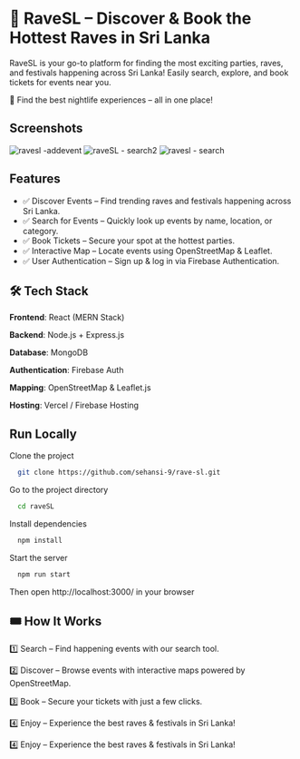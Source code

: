 
# 🎉 RaveSL – Discover & Book the Hottest Raves in Sri Lanka
RaveSL is your go-to platform for finding the most exciting parties, raves, and festivals happening across Sri Lanka! Easily search, explore, and book tickets for events near you.

🚀 Find the best nightlife experiences – all in one place!


## Screenshots

![ravesl -addevent](https://github.com/user-attachments/assets/b491d004-a622-4ec9-b1fb-4607d5c3e26b) ![raveSL - search2](https://github.com/user-attachments/assets/38343dc9-07c3-41f2-a1a6-a549bec97c2c) ![ravesl - search](https://github.com/user-attachments/assets/20db339f-b80c-4672-8d88-ad217d45e6d4)



## Features

- ✅ Discover Events – Find trending raves and festivals happening across Sri Lanka.
- ✅ Search for Events – Quickly look up events by name, location, or category.
- ✅ Book Tickets – Secure your spot at the hottest parties.
- ✅ Interactive Map – Locate events using OpenStreetMap & Leaflet.
- ✅ User Authentication – Sign up & log in via Firebase Authentication.

## 🛠 Tech Stack
**Frontend**: React (MERN Stack)

**Backend**: Node.js + Express.js

**Database**: MongoDB

**Authentication**: Firebase Auth

**Mapping**: OpenStreetMap & Leaflet.js

**Hosting**: Vercel / Firebase Hosting



## Run Locally

Clone the project

```bash
  git clone https://github.com/sehansi-9/rave-sl.git
```

Go to the project directory

```bash
  cd raveSL
```

Install dependencies

```bash
  npm install
```

Start the server

```bash
  npm run start
```
Then open http://localhost:3000/ in your browser


## 🎟 How It Works

1️⃣ Search – Find happening events with our search tool.

2️⃣ Discover – Browse events with interactive maps powered by OpenStreetMap.

3️⃣ Book – Secure your tickets with just a few clicks.

4️⃣ Enjoy – Experience the best raves & festivals in Sri Lanka!

4️⃣ Enjoy – Experience the best raves & festivals in Sri Lanka!


